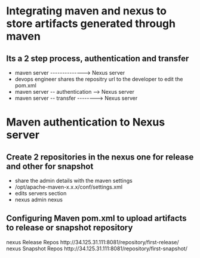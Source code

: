 # Integrating maven and nexus to store artifacts generated through maven
## Its a 2 step process, authentication and transfer
- maven server --------------> Nexus server
- devops engineer shares the repositry url to the developer to edit the pom.xml
- maven server -- authentication --> Nexus server
- maven server -- transfer --------> Nexus server
# Maven authentication to Nexus server
## Create 2 repositories in the nexus one for release and other for snapshot
- share the admin details with the maven settings
- /opt/apache-maven-x.x.x/conf/settings.xml
- edits servers section
- <server> <id>nexus</id> <username>admin</username> <password>nexus</password> </server>
## Configuring Maven pom.xml to upload artifacts to release or snapshot repository
 <repository>
 <id>nexus</id>
 <name>Release Repos</name>
 <url>http://34.125.31.111:8081/repository/first-release/</url>
</repository>

<snapshotRepository>
<id>nexus</id>
<name>Snapshot Repos</name>
<url>http://34.125.31.111:8081/repository/first-snapshot/</url>
</snapshotRepository>
